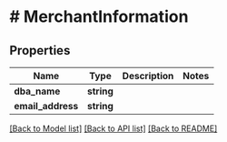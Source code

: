 # # MerchantInformation

## Properties

Name | Type | Description | Notes
------------ | ------------- | ------------- | -------------
**dba_name** | **string** |  |
**email_address** | **string** |  |

[[Back to Model list]](../../README.md#models) [[Back to API list]](../../README.md#endpoints) [[Back to README]](../../README.md)

